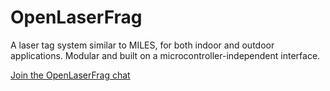# OpenLaserFrag
A laser tag system similar to MILES, for both indoor and outdoor applications. Modular and built on a microcontroller-independent interface.

[Join the OpenLaserFrag chat](https://openlaserfrag.slack.com/)
